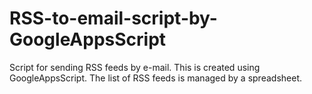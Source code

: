 # RSS-to-email-script-by-GoogleAppsScript
Script for sending RSS feeds by e-mail. This is created using GoogleAppsScript. The list of RSS feeds is managed by a spreadsheet.

